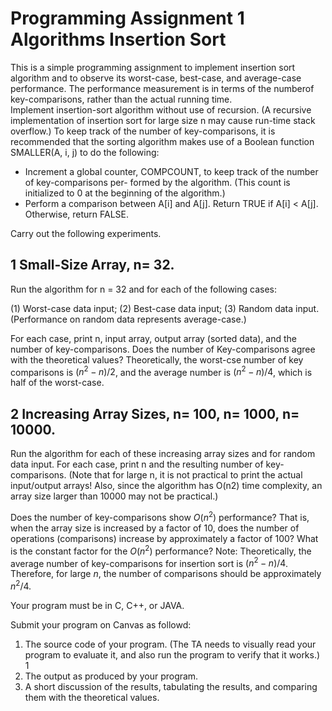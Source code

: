 # Programming Assignment 1 Algorithms Insertion Sort
This is a simple programming assignment to implement insertion sort algorithm and to observe its worst-case, best-case, and average-case performance. The performance measurement is in terms of the numberof key-comparisons, rather than the actual running time. <br>
Implement insertion-sort algorithm without use of recursion. (A recursive implementation of insertion sort for large size n may cause run-time stack overflow.) To keep track of the number of key-comparisons, it is recommended that the sorting algorithm makes use of a Boolean function SMALLER(A, i, j) to do the following:
+ Increment a global counter, COMPCOUNT, to keep track of the number of key-comparisons per-
formed by the algorithm. (This count is initialized to 0 at the beginning of the algorithm.)
+ Perform a comparison between A[i] and A[j]. Return TRUE if A[i] < A[j]. Otherwise, return FALSE.

Carry out the following experiments.

## 1 Small-Size Array, n= 32.
Run the algorithm for n = 32 and for each of the following cases:

(1) Worst-case data input; (2) Best-case data input; (3) Random data input. (Performance on random data represents average-case.)

For each case, print n, input array, output array (sorted data), and the number of key-comparisons. Does the number of Key-comparisons agree with the theoretical values? Theoretically, the worst-cse number of key comparisons is $(n^2−n)/2$, and the average number is $(n^2−n)/4$, which is half of the worst-case.

## 2 Increasing Array Sizes, n= 100, n= 1000, n= 10000.
Run the algorithm for each of these increasing array sizes and for random data input. For each case, print n and the resulting number of key-comparisons. (Note that for large n, it is not practical to print the actual input/output arrays! Also, since the algorithm has O(n2) time complexity, an array size larger than
10000 may not be practical.)

Does the number of key-comparisons show $O(n^2)$ performance? That is, when the array size is increased by a factor of 10, does the number of operations (comparisons) increase by approximately a factor of 100? What is the constant factor for the $O(n^2)$ performance? Note: Theoretically, the average number of key-comparisons for insertion sort is $(n^2−n)/4$. Therefore, for large $n$, the number of comparisons should be approximately $n^2/4$.

Your program must be in C, C++, or JAVA.

Submit your program on Canvas as followd:
1. The source code of your program. (The TA needs to visually read your program to evaluate it, and
also run the program to verify that it works.)
1
2. The output as produced by your program.
3. A short discussion of the results, tabulating the results, and comparing them with the theoretical
values.